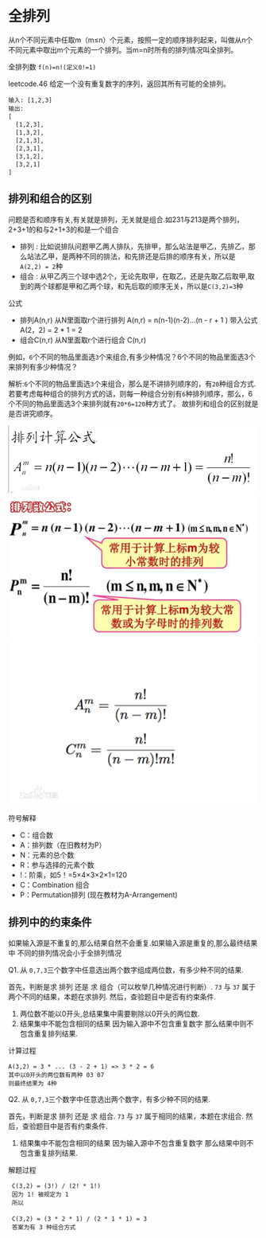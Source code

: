 # 全排列

从n个不同元素中任取m（m≤n）个元素，按照一定的顺序排列起来，叫做从n个不同元素中取出m个元素的一个排列。当m=n时所有的排列情况叫全排列。

全排列数 `f(n)=n!(定义0!=1)`

leetcode.46 给定一个没有重复数字的序列，返回其所有可能的全排列。

    输入: [1,2,3]
    输出:
    [
      [1,2,3],
      [1,3,2],
      [2,1,3],
      [2,3,1],
      [3,1,2],
      [3,2,1]
    ]

## 排列和组合的区别

问题是否和顺序有关,有关就是排列，无关就是组合.如231与213是两个排列，2+3+1的和与2+1+3的和是一个组合 

 - 排列 : 比如说排队问题甲乙两人排队，先排甲，那么站法是甲乙，先排乙，那么站法乙甲，是两种不同的排法，和先排还是后排的顺序有关，所以是 `A(2,2) = 2`种
 - 组合 : 从甲乙丙三个球中选2个，无论先取甲，在取乙，还是先取乙后取甲,取到的两个球都是甲和乙两个球，和先后取的顺序无关，所以是`C(3,2)=3`种
 
公式

 - 排列A(n,r)  从N里面取r个进行排列  A(n,r) = n(n-1)(n-2)...(n - r + 1 ) 带入公式 A(2，2) = 2 * 1 = 2
 - 组合C(n,r)  从N里面取r个进行组合  C(n,r) 
  
例如，`6`个不同的物品里面选`3`个来组合,有多少种情况？6个不同的物品里面选3个来排列有多少种情况？
  
解析:`6`个不同的物品里面选`3`个来组合，那么是不讲排列顺序的，有`20`种组合方式.
若要考虑每种组合的排列方式的话，则每一种组合分别有`6`种排列顺序，那么，6个不同的物品里面选3个来排列就有`20*6=120`种方式了。
故排列和组合的区别就是是否讲究顺序。

![](.static_images/5c237e63.png)
![](.static_images/845021ef.png)
![](.static_images/4da4d68f.png)

符号解释

 - C：组合数
 - A：排列数（在旧教材为P）
 - N：元素的总个数
 - R：参与选择的元素个数
 - !：阶乘，如5！=5×4×3×2×1=120
 - C：Combination 组合
 - P：Permutation排列 (现在教材为A-Arrangement)

## 排列中的约束条件

如果输入源是不重复的,那么结果自然不会重复.如果输入源是重复的,那么最终结果中 不同的排列情况会小于全排列情况

Q1. 从 `0,7,3`三个数字中任意选出两个数字组成两位数，有多少种不同的结果.

首先，判断是求 排列 还是 求 组合（可以枚举几种情况进行判断）.  `73` 与 `37` 属于两个不同的结果，本题在求排列.
然后，查验题目中是否有约束条件.  

 1. 两位数不能以0开头,总结果集中需要剔除以0开头的两位数.
 1. 结果集中不能包含相同的结果  因为输入源中不包含重复数字 那么结果中则不包含重复排列结果.

计算过程
 
    A(3,2) = 3 * ... (3 - 2 + 1) => 3 * 2 = 6 
    其中以0开头的两位数有两种 03 07 
    则最终结果为 4种

Q2. 从 `0,7,3`三个数字中任意选出两个数字，有多少种不同的结果.      

首先，判断是求 排列 还是 求 组合.  `73` 与 `37` 属于相同的结果，本题在求组合.
然后，查验题目中是否有约束条件. 

 1. 结果集中不能包含相同的结果  因为输入源中不包含重复数字 那么结果中则不包含重复排列结果. 
 
解题过程

     C(3,2) = (3!) / (2! * 1!)
     因为 1! 被规定为 1 
     所以
     
     C(3,2) = (3 * 2 * 1) / (2 * 1 * 1) = 3  
     答案为有 3 种组合方式      